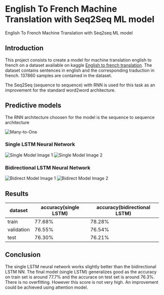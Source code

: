 # English To French Machine Translation with Seq2Seq ML model

English To French Machine Translation with Seq2seq ML model

## Introduction

This project consists to create a model for machine translation english to french on a dataset available on kaggle [English to french translation](https://www.kaggle.com/code/harishreddy18/english-to-french-translation/data). The dataset contains sentences in english and the corresponding traduction in french. 137860 samples are contained in the dataset.

The Seq2Seq (sequence to sequence) with RNN is used for this task as an improvement for the standard word2word architecture.   

## Predictive models

The RNN architecture choosen for the model is the sequence to sequence architecture

![Many-to-One](/data/many-to-one.jpg)


### Single LSTM Neural Network

![Single Model Image 1](/data/tweets_single_1.JPG)
![Single Model Image 2](/data/tweets_single_2.JPG)

### Bidirectional LSTM Neural Network

![Bidirect Model Image 1](/data/tweets_bidirect_1.JPG)
![Bidirect Model Image 2](/data/tweets_bidirect_2.JPG)

## Results

| dataset      | accuracy(single LSTM) | accuracy(bidirectional LSTM) |
| -------------| ----------------------|------------------------------|
| train        | 77.68%                |78.28%                        |
| validation   | 76.55%                |76.54%                        |
| test         | 76.30%                |76.21%                        |

## Conclusion

The single LSTM neural network works slightly better than the bidirectional LSTM NN. The final model (single LSTM) generalizes good as the accuracy on train set is around 77.7% and the accurace on test set is around 76.3%. There is no overfitting. However this score is not very high. An improvement could be achieved using attention model.


